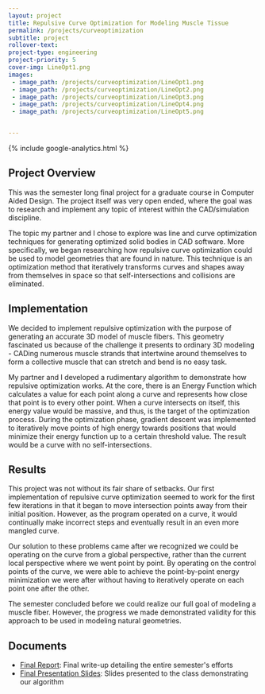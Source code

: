 ```yaml
---
layout: project
title: Repulsive Curve Optimization for Modeling Muscle Tissue
permalink: /projects/curveoptimization
subtitle: project
rollover-text:
project-type: engineering
project-priority: 5
cover-img: LineOpt1.png
images:
 - image_path: /projects/curveoptimization/LineOpt1.png
 - image_path: /projects/curveoptimization/LineOpt2.png
 - image_path: /projects/curveoptimization/LineOpt3.png
 - image_path: /projects/curveoptimization/LineOpt4.png
 - image_path: /projects/curveoptimization/LineOpt5.png


---
```

{% include google-analytics.html %}
## Project Overview
This was the semester long final project for a graduate course in Computer Aided Design. The project itself was very open ended, where the goal was to research and implement any topic of interest within the CAD/simulation discipline.

The topic my partner and I chose to explore was line and curve optimization techniques for generating optimized solid bodies in CAD software. More specifically, we began researching how repulsive curve optimization could be used to model geometries that are found in nature. This technique is an optimization method that iteratively transforms curves and shapes away from themselves in space so that self-intersections and collisions are eliminated.

## Implementation
We decided to implement repulsive optimization with the purpose of generating an accurate 3D model of muscle fibers. This geometry fascinated us because of the challenge it presents to ordinary 3D modeling - CADing numerous muscle strands that intertwine around themselves to form a collective muscle that can stretch and bend is no easy task.

My partner and I developed a rudimentary algorithm to demonstrate how repulsive optimization works. At the core, there is an Energy Function which calculates a value for each point along a curve and represents how close that point is to every other point. When a curve intersects on itself, this energy value would be massive, and thus, is the target of the optimization process. During the optimization phase, gradient descent was implemented to iteratively move points of high energy towards positions that would minimize their energy function up to a certain threshold value. The result would be a curve with no self-intersections.

## Results

This project was not without its fair share of setbacks. Our first implementation of repulsive curve optimization seemed to work for the first few iterations in that it began to move intersection points away from their initial position. However, as the program operated on a curve, it would continually make incorrect steps and eventually result in an even more mangled curve.

Our solution to these problems came after we recognized we could be operating on the curve from a global perspective, rather than the current local perspective where we went point by point. By operating on the control points of the curve, we were able to achieve the point-by-point energy minimization we were after without having to iteratively operate on each point one after the other.

The semester concluded before we could realize our full goal of modeling a muscle fiber. However, the progress we made demonstrated validity for this approach to be used in modeling natural geometries.

## Documents

* [Final Report](/projects/curveoptimization/FinalReport.pdf): Final write-up detailing the entire semester's efforts
* [Final Presentation Slides](/projects/curveoptimization/FinalPres.pdf): Slides presented to the class demonstrating our algorithm



